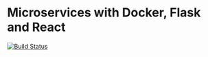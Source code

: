 # Microservices with Docker, Flask and React

[![Build Status](https://travis-ci.org/brandonclosson/flask_react_sample_app.svg?branch=master)](https://travis-ci.org/brandonclosson/flask_react_sample_app)